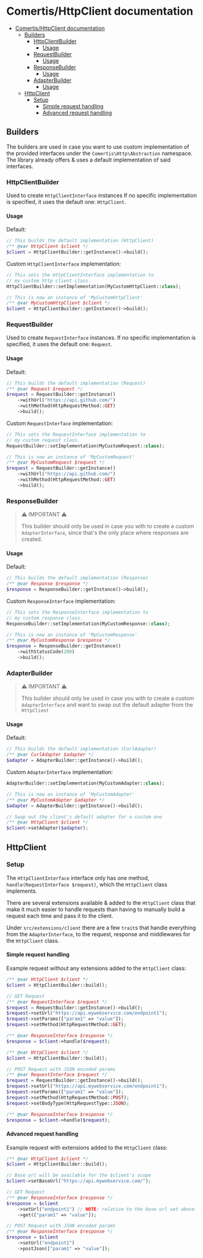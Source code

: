 # Comertis/HttpClient documentation

- [Comertis/HttpClient documentation](#comertishttpclient-documentation)
  - [Builders](#builders)
    - [HttpClientBuilder](#httpclientbuilder)
      - [Usage](#usage)
    - [RequestBuilder](#requestbuilder)
      - [Usage](#usage-1)
    - [ResponseBuilder](#responsebuilder)
      - [Usage](#usage-2)
    - [AdapterBuilder](#adapterbuilder)
      - [Usage](#usage-3)
  - [HttpClient](#httpclient)
    - [Setup](#setup)
      - [Simple request handling](#simple-request-handling)
      - [Advanced request handling](#advanced-request-handling)

## Builders

The builders are used in case you want to use custom implementation of the provided interfaces under the `Comertis\Http\Abstraction` namespace. The library already offers & uses a default implementation of said interfaces.

### HttpClientBuilder

Used to create `HttpClientInterface` instances
If no specific implementation is specified, it uses the default one: `HttpClient`.

#### Usage

Default:

```php
// This builds the default implementation (HttpClient)
/** @var HttpClient $client */
$client = HttpClientBuilder::getInstance()->build();
```

Custom `HttpClientInterface` implementation:

```php
// This sets the HttpClientInterface implementation to
// my custom http client class.
HttpClientBuilder::setImplementation(MyCustomHttpClient::class);

// This is now an instance of 'MyCustomHttpClient'
/** @var MyCustomHttpClient $client */
$client = HttpClientBuilder::getInstance()->build();
```

### RequestBuilder

Used to create `RequestInterface` instances.
If no specific implementation is specified, it uses the default one: `Request`.

#### Usage

Default:

```php
// This builds the default implementation (Request)
/** @var Request $request */
$request = RequestBuilder::getInstance()
    ->withUrl("https://api.github.com/")
    ->withMethod(HttpRequestMethod::GET)
    ->build();
```

Custom `RequestInterface` implementation:

```php
// This sets the RequestInterface implementation to
// my custom request class.
RequestBuilder::setImplementation(MyCustomRequest::class);

// This is now an instance of 'MyCustomRequest'
/** @var MyCustomRequest $request */
$request = RequestBuilder::getInstance()
    ->withUrl("https://api.github.com/")
    ->withMethod(HttpRequestMethod::GET)
    ->build();
```

### ResponseBuilder

> ⚠ IMPORTANT ⚠
>
> This builder should only be used in case you with to create a custom `AdapterInterface`, since that's the only place where responses are created.

#### Usage

Default:

```php
// This builds the default implementation (Response)
/** @var Response $response */
$response = ResponseBuilder::getInstance()->build();
```

Custom `ResponseInterface` implementation:

```php
// This sets the ResponseInterface implementation to
// my custom response class.
ResponseBuilder::setImplementation(MyCustomResponse::class);

// This is now an instance of 'MyCustomResponse'
/** @var MyCustomResponse $response */
$response = ResponseBuilder::getInstance()
    ->withStatusCode(200)
    ->build();
```

### AdapterBuilder

> ⚠ IMPORTANT ⚠
>
> This builder should only be used in case you with to create a custom `AdapterInterface` and want to swap out the default adapter from the `HttpClient`

#### Usage

Default:

```php
// This builds the default implementation (CurlAdapter)
/** @var CurlAdapter $adapter */
$adapter = AdapterBuilder::getInstance()->build();
```

Custom `AdapterInterface` implementation:

```php
AdapterBuilder::setImplementation(MyCustomAdapter::class);

// This is now an instance of 'MyCustomAdapter'
/** @var MyCustomAdapter $adapter */
$adapter = AdapterBuilder::getInstance()->build();

// Swap out the client's default adapter for a custom one
/** @var HttpClient $client */
$client->setAdapter($adapter);
```

## HttpClient

### Setup

The `HttpClientInterface` interface only has one method, `handle(RequestInterface $request)`, which the `HttpClient` class implements.

There are several extensions available & added to the `HttpClient` class that make it much easier to handle requests than having to manually build a request each time and pass it to the client.

Under `src/extensions/client` there are a few `trait`s that handle everything from the `AdapterInterface`, to the request, response and middlewares for the `HttpClient` class.

#### Simple request handling

Example request without any extensions added to the `HttpClient` class:

```php
/** @var HttpClient $client */
$client = HttpClientBuilder::build();

// GET Request
/** @var RequestInterface $request */
$request = RequestBuilder::getInstance()->build();
$request->setUrl("https://api.mywebservice.com/endpoint1");
$request->setParams(["param1" => "value"]);
$request->setMethod(HttpRequestMethod::GET);

/** @var ResponseInterface $response */
$response = $client->handle($request);
```

```php
/** @var HttpClient $client */
$client = HttpClientBuilder::build();

// POST Request with JSON encoded params
/** @var RequestInterface $request */
$request = RequestBuilder::getInstance()->build();
$request->setUrl("https://api.mywebservice.com/endpoint1");
$request->setParams(["param1" => "value"]);
$request->setMethod(HttpRequestMethod::POST);
$request->setBodyType(HttpRequestType::JSON);

/** @var ResponseInterface $response */
$response = $client->handle($request);
```

#### Advanced request handling

Example request with extensions added to the `HttpClient` class:

```php
/** @var HttpClient $client */
$client = HttpClientBuilder::build();

// Base url will be available for the $client's scope
$client->setBaseUrl("https://api.mywebservice.com/");

// GET Request
/** @var ResponseInterface $response */
$response = $client
    ->setUrl("endpoint1") // NOTE: relative to the base url set above
    ->get(["param1" => "value"]);

// POST Request with JSON encoded params
/** @var ResponseInterface $response */
$response = $client
    ->setUrl("endpoint1")
    ->postJson(["param1" => "value"]);
```
